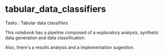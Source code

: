 # tabular_data_classifiers
Tasks : Tabular data classifiers

This notebook has a pipeline composed of a exploratory analysis, synthetic data generation and data classification. 

Also, there's a results analysis and a implementation sugestion.
